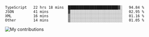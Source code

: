 <!--START_SECTION:waka-->
```text
TypeScript   22 hrs 18 mins  ███████████████████████▓░   94.84 % 
JSON         41 mins         ▓░░░░░░░░░░░░░░░░░░░░░░░░   02.95 % 
XML          16 mins         ▒░░░░░░░░░░░░░░░░░░░░░░░░   01.16 % 
Other        14 mins         ▒░░░░░░░░░░░░░░░░░░░░░░░░   01.05 % 
```
<!--END_SECTION:waka-->
<img src="https://github-readme-streak-stats.herokuapp.com/?user=pahas&theme=white" alt="My contributions" />
